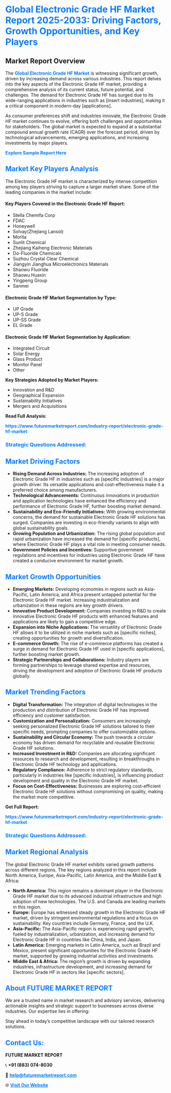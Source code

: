 <h1 style="color: #007BFF;">Global Electronic Grade HF Market Report 2025-2033: Driving Factors, Growth Opportunities, and Key Players</h1>

<section id="overview">
<h2>Market Report Overview</h2>
<p>The <a href="https://www.futuremarketreport.com/industry-report/electronic-grade-hf-market" style="color: #007BFF; text-decoration: none;"><strong>Global Electronic Grade HF Market</strong></a> is witnessing significant growth, driven by increasing demand across various industries. This report delves into the key aspects of the Electronic Grade HF market, providing a comprehensive analysis of its current status, future potential, and challenges. The demand for Electronic Grade HF has surged due to its wide-ranging applications in industries such as [insert industries], making it a critical component in modern-day [applications].</p>
<p>As consumer preferences shift and industries innovate, the Electronic Grade HF market continues to evolve, offering both challenges and opportunities for stakeholders. The global market is expected to expand at a substantial compound annual growth rate (CAGR) over the forecast period, driven by technological advancements, emerging applications, and increasing investments by major players.</p>
</section>

<section id="overview">
<p><a href="https://www.futuremarketreport.com/request-sample/reportId=105696" style="color: #007BFF; text-decoration: none;"><strong>Explore Sample Report Here</strong></a></p>
</section>

<section id="key-players">
<h2 style="color: #007BFF;">Market Key Players Analysis</h2>
<p>The Electronic Grade HF market is characterized by intense competition among key players striving to capture a larger market share. Some of the leading companies in the market include:</p>
<h4>Key Players Covered in the Electronic Grade HF Report:</h4>
<ul><li>Stella Chemifa Corp</li><li>FDAC</li><li>Honeywell</li><li>Solvay(Zhejiang Lansol)</li><li>Morita</li><li>Sunlit Chemical</li><li>Zhejiang Kaiheng Electronic Materials</li><li>Do-Fluoride Chemicals</li><li>Suzhou Crystal Clear Chemical</li><li>Jiangyin Jianghua Microelectronics Materials</li><li>Shaowu Fluoride</li><li>Shaowu Huaxin</li><li>Yingpeng Group</li><li>Sanmei</li></ul>
<h4>Electronic Grade HF Market Segmentation by Type:</h4>
<ul><li>UP Grade</li><li>UP-S Grade</li><li>UP-SS Grade</li><li>EL Grade</li></ul>

<h4>Electronic Grade HF Market Segmentation by Application:</h4>
<ul><li>Integrated Circuit</li><li>Solar Energy</li><li>Glass Product</li><li>Monitor Panel</li><li>Other</li></ul>
<p><strong>Key Strategies Adopted by Market Players:</strong></p>
<ul>
<li>Innovation and R&D</li>
<li>Geographical Expansion</li>
<li>Sustainability Initiatives</li>
<li>Mergers and Acquisitions</li>
</ul>
</section>

<section>
<p><strong>Read Full Analysis: </strong></p><a href="https://www.futuremarketreport.com/industry-report/electronic-grade-hf-market" style="color: #007BFF; text-decoration: none;"><strong>https://www.futuremarketreport.com/industry-report/electronic-grade-hf-market</strong></a>
<h3 style="color: #007BFF;">Strategic Questions Addressed:</h3>
</section>

<section id="driving-factors">
<h2 style="color: #007BFF;">Market Driving Factors</h2>
<ul>
<li><strong>Rising Demand Across Industries:</strong> The increasing adoption of Electronic Grade HF in industries such as [specific industries] is a major growth driver. Its versatile applications and cost-effectiveness make it a preferred choice among manufacturers.</li>
<li><strong>Technological Advancements:</strong> Continuous innovations in production and application technologies have enhanced the efficiency and performance of Electronic Grade HF, further boosting market demand.</li>
<li><strong>Sustainability and Eco-Friendly Initiatives:</strong> With growing environmental concerns, the demand for sustainable Electronic Grade HF solutions has surged. Companies are investing in eco-friendly variants to align with global sustainability goals.</li>
<li><strong>Growing Population and Urbanization:</strong> The rising global population and rapid urbanization have increased the demand for [specific products], where Electronic Grade HF plays a vital role in meeting consumer needs.</li>
<li><strong>Government Policies and Incentives:</strong> Supportive government regulations and incentives for industries using Electronic Grade HF have created a conducive environment for market growth.</li>
</ul>
</section>

<section id="growth-opportunities">
<h2 style="color: #007BFF;">Market Growth Opportunities</h2>
<ul>
<li><strong>Emerging Markets:</strong> Developing economies in regions such as Asia-Pacific, Latin America, and Africa present untapped potential for the Electronic Grade HF market. Increasing industrialization and urbanization in these regions are key growth drivers.</li>
<li><strong>Innovative Product Development:</strong> Companies investing in R&D to create innovative Electronic Grade HF products with enhanced features and applications are likely to gain a competitive edge.</li>
<li><strong>Expansion into Niche Applications:</strong> The versatility of Electronic Grade HF allows it to be utilized in niche markets such as [specific niches], creating opportunities for growth and diversification.</li>
<li><strong>E-commerce Growth:</strong> The rise of e-commerce platforms has created a surge in demand for Electronic Grade HF used in [specific applications], further boosting market growth.</li>
<li><strong>Strategic Partnerships and Collaborations:</strong> Industry players are forming partnerships to leverage shared expertise and resources, driving the development and adoption of Electronic Grade HF products globally.</li>
</ul>
</section>

<section id="trending-factors">
<h2 style="color: #007BFF;">Market Trending Factors</h2>
<ul>
<li><strong>Digital Transformation:</strong> The integration of digital technologies in the production and distribution of Electronic Grade HF has improved efficiency and customer satisfaction.</li>
<li><strong>Customization and Personalization:</strong> Consumers are increasingly seeking personalized Electronic Grade HF solutions tailored to their specific needs, prompting companies to offer customizable options.</li>
<li><strong>Sustainability and Circular Economy:</strong> The push towards a circular economy has driven demand for recyclable and reusable Electronic Grade HF solutions.</li>
<li><strong>Increased Investment in R&D:</strong> Companies are allocating significant resources to research and development, resulting in breakthroughs in Electronic Grade HF technology and applications.</li>
<li><strong>Regulatory Compliance:</strong> Adherence to strict regulatory standards, particularly in industries like [specific industries], is influencing product development and quality in the Electronic Grade HF market.</li>
<li><strong>Focus on Cost-Effectiveness:</strong> Businesses are exploring cost-efficient Electronic Grade HF solutions without compromising on quality, making the market more competitive.</li>
</ul>
</section>

<section>
<p><strong>Get Full Report: </strong></p><a href="https://www.futuremarketreport.com/industry-report/electronic-grade-hf-market" style="color: #007BFF; text-decoration: none;"><strong>https://www.futuremarketreport.com/industry-report/electronic-grade-hf-market</strong></a>
<h3 style="color: #007BFF;">Strategic Questions Addressed:</h3>
</section>


<section id="regional-analysis">
<h2 style="color: #007BFF;">Market Regional Analysis</h2>
<p>The global Electronic Grade HF market exhibits varied growth patterns across different regions. The key regions analyzed in this report include North America, Europe, Asia-Pacific, Latin America, and the Middle East & Africa:</p>
<ul>
<li><strong>North America:</strong> This region remains a dominant player in the Electronic Grade HF market due to its advanced industrial infrastructure and high adoption of new technologies. The U.S. and Canada are leading markets in this region.</li>
<li><strong>Europe:</strong> Europe has witnessed steady growth in the Electronic Grade HF market, driven by stringent environmental regulations and a focus on sustainability. Key countries include Germany, France, and the U.K.</li>
<li><strong>Asia-Pacific:</strong> The Asia-Pacific region is experiencing rapid growth, fueled by industrialization, urbanization, and increasing demand for Electronic Grade HF in countries like China, India, and Japan.</li>
<li><strong>Latin America:</strong> Emerging markets in Latin America, such as Brazil and Mexico, present significant opportunities for the Electronic Grade HF market, supported by growing industrial activities and investments.</li>
<li><strong>Middle East & Africa:</strong> The region’s growth is driven by expanding industries, infrastructure development, and increasing demand for Electronic Grade HF in sectors like [specific sectors].</li>
</ul>
</section>

<footer>
<h2 style="color: #007BFF;">About FUTURE MARKET REPORT</h2>
<p>We are a trusted name in market research and advisory services, delivering actionable insights and strategic support to businesses across diverse industries. Our expertise lies in offering:</p>

<p>Stay ahead in today’s competitive landscape with our tailored research solutions.</p>

<h2 style="color: #007BFF;">Contact Us:</h2>
<p><strong>FUTURE MARKET REPORT</strong></p>
<p>📞 <strong>+91 (883) 074-8030</strong></p>
<p>📧 <strong><a href="mailto:help@futuremarketreport.com" style="color: #007BFF;">help@futuremarketreport.com</a></strong></p>
<p>🌐 <strong><a href="https://www.futuremarketreport.com/" style="color: #007BFF;">Visit Our Website</a></strong></p>
</footer>